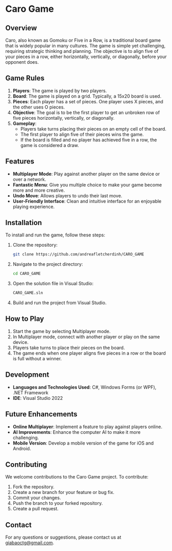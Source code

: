 # Caro Game

## Overview
Caro, also known as Gomoku or Five in a Row, is a traditional board game that is widely popular in many cultures. The game is simple yet challenging, requiring strategic thinking and planning. The objective is to align five of your pieces in a row, either horizontally, vertically, or diagonally, before your opponent does.

## Game Rules
1. **Players**: The game is played by two players.
2. **Board**: The game is played on a grid. Typically, a 15x20 board is used.
3. **Pieces**: Each player has a set of pieces. One player uses X pieces, and the other uses O pieces.
4. **Objective**: The goal is to be the first player to get an unbroken row of five pieces horizontally, vertically, or diagonally.
5. **Gameplay**:
   - Players take turns placing their pieces on an empty cell of the board.
   - The first player to align five of their pieces wins the game.
   - If the board is filled and no player has achieved five in a row, the game is considered a draw.

## Features
- **Multiplayer Mode**: Play against another player on the same device or over a network.
- **Fantastic Menu**: Give you multiple choice to make your game become more and more creative.
- **Undo Move**: Allows players to undo their last move.
- **User-Friendly Interface**: Clean and intuitive interface for an enjoyable playing experience.

## Installation
To install and run the game, follow these steps:

1. Clone the repository:
    ```sh
    git clone https://github.com/andreafletcherdinh/CARO_GAME
    ```
2. Navigate to the project directory:
    ```sh
    cd CARO_GAME
    ```
3. Open the solution file in Visual Studio:
    ```sh
    CARO_GAME.sln
    ```
4. Build and run the project from Visual Studio.

## How to Play
1. Start the game by selecting Multiplayer mode.
2. In Multiplayer mode, connect with another player or play on the same device.
3. Players take turns to place their pieces on the board.
4. The game ends when one player aligns five pieces in a row or the board is full without a winner.

## Development
- **Languages and Technologies Used**: C#, Windows Forms (or WPF), .NET Framework
- **IDE**: Visual Studio 2022

## Future Enhancements
- **Online Multiplayer**: Implement a feature to play against players online.
- **AI Improvements**: Enhance the computer AI to make it more challenging.
- **Mobile Version**: Develop a mobile version of the game for iOS and Android.

## Contributing
We welcome contributions to the Caro Game project. To contribute:

1. Fork the repository.
2. Create a new branch for your feature or bug fix.
3. Commit your changes.
4. Push the branch to your forked repository.
5. Create a pull request.

## Contact
For any questions or suggestions, please contact us at giabaoctg@gmail.com.



